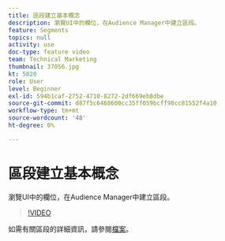 ```yaml
---
title: 區段建立基本概念
description: 瀏覽UI中的欄位，在Audience Manager中建立區段。
feature: Segments
topics: null
activity: use
doc-type: feature video
team: Technical Marketing
thumbnail: 37056.jpg
kt: 5820
role: User
level: Beginner
exl-id: 594b1caf-2752-4710-8272-2df669eb8dbe
source-git-commit: d87f5c6468600cc35ff059bcff98cc81552f4a10
workflow-type: tm+mt
source-wordcount: '48'
ht-degree: 0%

---
```


# 區段建立基本概念

瀏覽UI中的欄位，在Audience Manager中建立區段。

>[!VIDEO](https://video.tv.adobe.com/v/37056/?quality=12&learn=on)

如需有關區段的詳細資訊，請參閱[檔案](https://experienceleague.adobe.com/docs/audience-manager/user-guide/features/segments/segments-purpose.html)。
